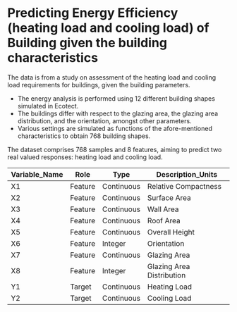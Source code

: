 # Predicting Energy Efficiency (heating load and cooling load) of Building given the building characteristics 

The data is from a study on assessment of the heating load and cooling load requirements for buildings, given the building parameters.
- The energy analysis is performed using 12 different building shapes simulated in Ecotect. 
- The buildings differ with respect to the glazing area, the glazing area distribution, and the orientation, amongst other parameters. 
- Various settings are simulated as functions of the afore-mentioned characteristics to obtain 768 building shapes. 

The dataset comprises 768 samples and 8 features, aiming to predict two real valued responses: heating load and cooling load. 

| Variable_Name | Role    | Type      | Description_Units               |
|---------------|---------|-----------|---------------------------|
| X1            | Feature | Continuous| Relative Compactness       |
| X2            | Feature | Continuous| Surface Area               |
| X3            | Feature | Continuous| Wall Area                  |
| X4            | Feature | Continuous| Roof Area                  |
| X5            | Feature | Continuous| Overall Height             |
| X6            | Feature | Integer   | Orientation                |
| X7            | Feature | Continuous| Glazing Area               |
| X8            | Feature | Integer   | Glazing Area Distribution  |
| Y1            | Target  | Continuous| Heating Load               |
| Y2            | Target  | Continuous| Cooling Load               |

